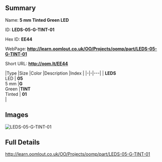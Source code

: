 

## Summary
 
Name: __5 mm Tinted Green LED__

ID: __LEDS-05-G-TINT-01__

Hex ID: __EE44__

WebPage: __http://learn.oomlout.co.uk/OO/Projects/oomp/part/LEDS-05-G-TINT-01__

Short URL: __http://oom.lt/EE44__


|Type   |Size   |Color   |Description   |Index   |
|-|-|---|
| __LEDS__ <br>LED  | __05__<br>5 mm   |__G__<br>Green    |__TINT__<br>Tinted    | __01__<br>  |


## Images
![LEDS-05-G-TINT-01](http://oomlout.com/oomp-gen/parts/LEDS-05-G-TINT-01/LEDS-05-G-TINT-01_420.jpg)

## Full Details

 http://learn.oomlout.co.uk/OO/Projects/oomp/part/LEDS-05-G-TINT-01

